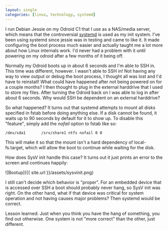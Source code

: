 ```yaml
---
layout: single
categories: [linux, technology, systemd]
---
```


I run Debian Jessie on my Odroid C1 that I use as a NAS/media server, which means that the controversial [systemd](https://en.wikipedia.org/wiki/Systemd) is used as my init system. I've been using systemd since jessie was in testing and came to like it. It made configuring the boot process much easier and actually taught me a lot more about how Linux internals work. I'd never had a problem with it until powering on my odroid after a few months of it being off.

Normally my Odroid boots up in about 6 seconds and I'm able to SSH in. This time was different, however. I wasn't able to SSH in! Not having any way to view output or debug the boot process, I thought all was lost and I'd have to reinstall! What could have happened after not being powered on for a couple months? I then thought to plug in the external harddrive that I used to store my files. After turning the Odroid back on I was able to log in after about 6 seconds. Why would SSH be dependent on an external harddrive?

So what happened? It turns out that systemd attempts to mount all disks specified in fstab before doing anything else. If a disk cannot be found, it waits up to 90 seconds by default for it to show up. To disable this "feature", simply add the *nofail* option to fstab like so:
```
/dev/sda1       /srv/share1 ntfs nofail 0 0
```
This will make it so that the mount isn't a hard dependency of local-fs.target, which will allow the boot to continue while waiting for the disk.

How does SysV init handle this case? It turns out it just prints an error to the screen and continues happily: 

![Bootup]({{ site.url }}/assets/sysvinit.png)

I still can't decide which behavior is "proper". For an embedded device that is accessed over SSH a boot should probably never hang, so SysV init was right. On the other hand, what if that device was critical for system operation and not having causes major problems? Then systemd would be correct.

Lesson learned: Just when you think you have the hang of something, you find out otherwise. One system is not "more correct" than the other, just different.
